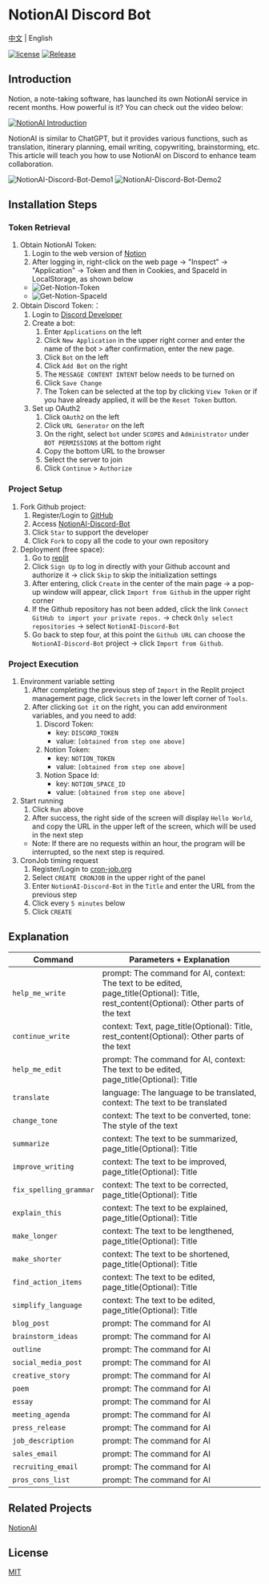 # NotionAI Discord Bot

[中文](README.md) | English

[![license](https://img.shields.io/pypi/l/ansicolortags.svg)](LICENSE) [![Release](https://img.shields.io/github/v/release/TheExplainthis/NotionAI-Discord-Bot)](https://github.com/TheExplainthis/NotionAI-Discord-Bot/releases/)


## Introduction
Notion, a note-taking software, has launched its own NotionAI service in recent months. How powerful is it? You can check out the video below:

[![NotionAI Introduction](https://i.ytimg.com/vi/RDZ3mY10zY8/hq720.jpg?sqp=-oaymwEcCNAFEJQDSFXyq4qpAw4IARUAAIhCGAFwAcABBg==&rs=AOn4CLAzPk5CktB6wPz8lgHguLi2UjfrOw)](https://youtu.be/RDZ3mY10zY8)

NotionAI is similar to ChatGPT, but it provides various functions, such as translation, itinerary planning, email writing, copywriting, brainstorming, etc. This article will teach you how to use NotionAI on Discord to enhance team collaboration.

![NotionAI-Discord-Bot-Demo1](https://github.com/TheExplainthis/NotionAI-Discord-Bot/blob/main/demo/NotionAI-Discord-Bot-En-Demo1.png)
![NotionAI-Discord-Bot-Demo2](https://github.com/TheExplainthis/NotionAI-Discord-Bot/blob/main/demo/NotionAI-Discord-Bot-En-Demo2.png)

## Installation Steps
### Token Retrieval
1. Obtain NotionAI Token:
    1. Login to the web version of [Notion](https://www.notion.so/)
    2. After logging in, right-click on the web page -> "Inspect" -> "Application" -> Token and then in Cookies, and SpaceId in LocalStorage, as shown below
    * ![Get-Notion-Token](https://github.com/TheExplainthis/NotionAI-Discord-Bot/blob/main/demo/Get-Notion-Token.png)
    * ![Get-Notion-SpaceId](https://github.com/TheExplainthis/NotionAI-Discord-Bot/blob/main/demo/Get-Notion-SpaceId.png)
2. Obtain Discord Token:：
    1. Login to [Discord Developer](https://discord.com/developers/applications)
    2. Create a bot:
        1. Enter `Applications` on the left
        2. Click `New Application` in the upper right corner and enter the name of the bot > after confirmation, enter the new page.
        3. Click `Bot` on the left
        4. Click `Add Bot` on the right
        5. The `MESSAGE CONTENT INTENT` below needs to be turned on
        6. Click `Save Change`
        7. The Token can be selected at the top by clicking `View Token` or if you have already applied, it will be the `Reset Token` button.
    3. Set up OAuth2
        1. Click `OAuth2` on the left
        2. Click `URL Generator` on the left
        3. On the right, select `bot` under `SCOPES` and `Administrator` under `BOT PERMISSIONS` at the bottom right
        4. Copy the bottom URL to the browser
        5. Select the server to join
        6. Click `Continue` > `Authorize`

### Project Setup
1. Fork Github project:
    1. Register/Login to [GitHub](https://github.com/)
    2. Access [NotionAI-Discord-Bot](https://github.com/TheExplainthis/NotionAI-Discord-Bot)
    3. Click `Star` to support the developer
    4. Click `Fork` to copy all the code to your own repository
2. Deployment (free space):
    1. Go to [replit](https://replit.com/)
    2. Click `Sign Up` to log in directly with your Github account and authorize it -> click `Skip` to skip the initialization settings
    3. After entering, click `Create` in the center of the main page -> a pop-up window will appear, click `Import from Github` in the upper right corner
    4. If the Github repository has not been added, click the link `Connect GitHub to import your private repos.` -> check `Only select repositories` -> select `NotionAI-Discord-Bot`
    5. Go back to step four, at this point the `Github URL` can choose the `NotionAI-Discord-Bot` project -> click `Import from Github`.

### Project Execution
1. Environment variable setting
    1. After completing the previous step of `Import` in the Replit project management page, click `Secrets` in the lower left corner of `Tools`.
    2. After clicking `Got it` on the right, you can add environment variables, and you need to add:
        1. Discord Token:
            - key: `DISCORD_TOKEN`
            - value: `[obtained from step one above]`
        2. Notion Token:
            - key: `NOTION_TOKEN`
            - value: `[obtained from step one above]`
        3. Notion Space Id:
            - key: `NOTION_SPACE_ID`
            - value: `[obtained from step one above]`
2. Start running
    1. Click `Run` above
    2. After success, the right side of the screen will display `Hello World`, and copy the URL in the upper left of the screen, which will be used in the next step
    - Note: If there are no requests within an hour, the program will be interrupted, so the next step is required.
3. CronJob timing request
    1. Register/Login to [cron-job.org](https://cron-job.org/en/)
    2. Select `CREATE CRONJOB` in the upper right of the panel
    3. Enter `NotionAI-Discord-Bot` in the `Title` and enter the URL from the previous step
    4. Click every `5 minutes` below
    5. Click `CREATE`

## Explanation
| Command | Parameters + Explanation |
| --- | ---------- |
| `help_me_write` | prompt: The command for AI, context: The text to be edited, page_title(Optional): Title, rest_content(Optional): Other parts of the text |
| `continue_write` | context: Text, page_title(Optional): Title, rest_content(Optional): Other parts of the text |
| `help_me_edit` | prompt: The command for AI, context: The text to be edited, page_title(Optional): Title |
| `translate` | language: The language to be translated, context: The text to be translated |
| `change_tone` | context: The text to be converted, tone: The style of the text |
| `summarize` | context: The text to be summarized, page_title(Optional): Title |
| `improve_writing` | context: The text to be improved, page_title(Optional): Title |
| `fix_spelling_grammar` | context: The text to be corrected, page_title(Optional): Title |
| `explain_this` | context: The text to be explained, page_title(Optional): Title |
| `make_longer` | context: The text to be lengthened, page_title(Optional): Title |
| `make_shorter` | context: The text to be shortened, page_title(Optional): Title |
| `find_action_items` | context: The text to be edited, page_title(Optional): Title |
| `simplify_language` | context: The text to be edited, page_title(Optional): Title |
| `blog_post` | prompt: The command for AI |
| `brainstorm_ideas` | prompt: The command for AI |
| `outline` | prompt: The command for AI |
| `social_media_post` | prompt: The command for AI |
| `creative_story` | prompt: The command for AI |
| `poem` | prompt: The command for AI |
| `essay` | prompt: The command for AI |
| `meeting_agenda` | prompt: The command for AI |
| `press_release` | prompt: The command for AI |
| `job_description` | prompt: The command for AI |
| `sales_email` | prompt: The command for AI |
| `recruiting_email` | prompt: The command for AI |
| `pros_cons_list` | prompt: The command for AI |

## Related Projects
[NotionAI](https://github.com/Vaayne/NotionAI)

## License
[MIT](LICENSE)
